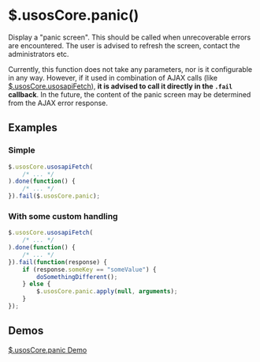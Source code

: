 $.usosCore.panic()
=====================

Display a "panic screen". This should be called when unrecoverable errors
are encountered. The user is advised to refresh the screen, contact the
administrators etc.

Currently, this function does not take any parameters, nor is it configurable
in any way. However, if it used in combination of AJAX calls (like
[$.usosCore.usosapiFetch](core.usosapiFetch.md)), **it is advised to call it
directly in the `.fail` callback**. In the future, the content of the panic
screen may be determined from the AJAX error response.

Examples
--------

### Simple

```javascript
$.usosCore.usosapiFetch(
    /* ... */
).done(function() {
    /* ... */
}).fail($.usosCore.panic);
```

### With some custom handling

```javascript
$.usosCore.usosapiFetch(
    /* ... */
).done(function() {
    /* ... */
}).fail(function(response) {
    if (response.someKey == "someValue") {
        doSomethingDifferent();
    } else {
        $.usosCore.panic.apply(null, arguments);
    }
});
```

Demos
-----

[$.usosCore.panic Demo](http://jsfiddle.net/gh/get/jquery/1.9.1/dependencies/migrate,ui/MUCI/jquery-usos/tree/master/jsfiddle-demos/core.panic)

